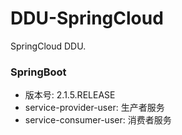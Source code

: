 # DDU-SpringCloud
SpringCloud DDU.

### SpringBoot
- 版本号: 2.1.5.RELEASE
- service-provider-user: 生产者服务
- service-consumer-user: 消费者服务

